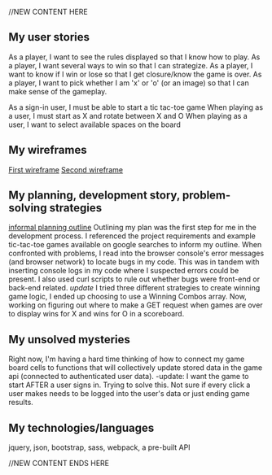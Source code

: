 //NEW CONTENT HERE 

## My user stories
As a player, I want to see the rules displayed so that I know how to play.
As a player, I want several ways to win so that I can strategize.
As a player, I want to know if I win or lose so that I get closure/know the game is over.
As a player, I want to pick whether I am 'x' or 'o' (or an image) so that I can make sense of the gameplay.

As a sign-in user, I must be able to start a tic tac-toe game
When playing as a user, I must start as X and rotate between X and O
When playing as a user, I want to select available spaces on the board

## My wireframes
[First wireframe](https://imgur.com/tH0a56P)
[Second wireframe](https://imgur.com/bRA88R0)

## My planning, development story, problem-solving strategies
[informal planning outline](https://imgur.com/FHhiRQS)
Outlining my plan was the first step for me in the development process. I referenced the project requirements and example tic-tac-toe games available on google searches to inform my outline. When confronted with problems, I read into the browser console's error messages (and browser network) to locate bugs in my code. This was in tandem with inserting console logs in my code where I suspected errors could be present. I also used curl scripts to rule out whether bugs were front-end or back-end related. *update* I tried three different strategies to create winning game logic, I ended up choosing to use a Winning Combos array. Now, working on figuring out where to make a GET request when games are over to display wins for X and wins for O in a scoreboard.

## My unsolved mysteries
Right now, I'm having a hard time thinking of how to connect my game board cells to functions that will collectively update stored data in the game api (connected to authenticated user data).
-update: I want the game to start AFTER a user signs in. Trying to solve this. Not sure if every click a user makes needs to be logged into the user's data or just ending game results. 

## My technologies/languages
jquery, json, bootstrap, sass, webpack, a pre-built API

//NEW CONTENT ENDS HERE
